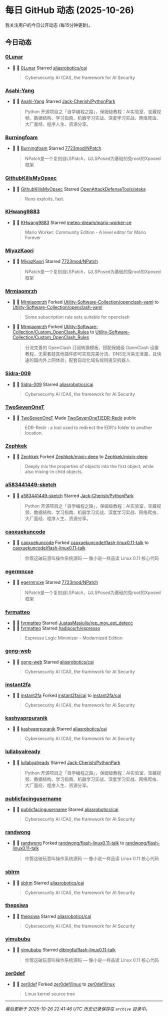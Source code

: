 # 每日 GitHub 动态 (2025-10-26)

我关注用户的今日公开动态 (每15分钟更新)。

## 今日动态

### [0Lunar](https://github.com/0Lunar)
- 🌟 👤 [0Lunar](https://github.com/0Lunar) Starred [aliasrobotics/cai](https://github.com/aliasrobotics/cai)
  > Cybersecurity AI (CAI), the framework for AI Security

### [Asahi-Yang](https://github.com/Asahi-Yang)
- 🌟 👤 [Asahi-Yang](https://github.com/Asahi-Yang) Starred [Jack-Cherish/PythonPark](https://github.com/Jack-Cherish/PythonPark)
  > Python 开源项目之「自学编程之路」，保姆级教程：AI实验室、宝藏视频、数据结构、学习指南、机器学习实战、深度学习实战、网络爬虫、大厂面经、程序人生、资源分享。

### [Burningfoam](https://github.com/Burningfoam)
- 🌟 👤 [Burningfoam](https://github.com/Burningfoam) Starred [7723mod/NPatch](https://github.com/7723mod/NPatch)
  > NPatch是一个复刻自LSPatch，以LSPosed为基础的免root的Xposed框架

### [GithubKillsMyOpsec](https://github.com/GithubKillsMyOpsec)
- 🌟 👤 [GithubKillsMyOpsec](https://github.com/GithubKillsMyOpsec) Starred [OpenAttackDefenseTools/ataka](https://github.com/OpenAttackDefenseTools/ataka)
  > Runs exploits, fast.

### [KHwang9883](https://github.com/KHwang9883)
- 🌟 👤 [KHwang9883](https://github.com/KHwang9883) Starred [meteo-dream/mario-worker-ce](https://github.com/meteo-dream/mario-worker-ce)
  > Mario Worker: Community Edition - A level editor for Mario Forever

### [MiyazKaori](https://github.com/MiyazKaori)
- 🌟 👤 [MiyazKaori](https://github.com/MiyazKaori) Starred [7723mod/NPatch](https://github.com/7723mod/NPatch)
  > NPatch是一个复刻自LSPatch，以LSPosed为基础的免root的Xposed框架

### [Mrmiaomrzh](https://github.com/Mrmiaomrzh)
- 🍴 👤 [Mrmiaomrzh](https://github.com/Mrmiaomrzh) Forked [Utility-Software-Collection/openclash-yaml](https://github.com/Utility-Software-Collection/openclash-yaml) to [Utility-Software-Collection/openclash-yaml](https://github.com/Utility-Software-Collection/openclash-yaml)
  > Some subscription rule sets suitable for openclash
- 🍴 👤 [Mrmiaomrzh](https://github.com/Mrmiaomrzh) Forked [Utility-Software-Collection/Custom_OpenClash_Rules](https://github.com/Utility-Software-Collection/Custom_OpenClash_Rules) to [Utility-Software-Collection/Custom_OpenClash_Rules](https://github.com/Utility-Software-Collection/Custom_OpenClash_Rules)
  > 分流完善的 OpenClash 订阅转换模板，搭配保姆级 OpenClash 设置教程，无需套娃其他插件即可实现完美分流、DNS无污染无泄漏，且快速的国内外上网体验，配套自动化域名规则提交机器人

### [Sidra-009](https://github.com/Sidra-009)
- 🌟 👤 [Sidra-009](https://github.com/Sidra-009) Starred [aliasrobotics/cai](https://github.com/aliasrobotics/cai)
  > Cybersecurity AI (CAI), the framework for AI Security

### [TwoSevenOneT](https://github.com/TwoSevenOneT)
- 🚀 👤 [TwoSevenOneT](https://github.com/TwoSevenOneT) Made [TwoSevenOneT/EDR-Redir](https://github.com/TwoSevenOneT/EDR-Redir) public
  > EDR-Redir : a tool used to redirect the EDR's folder to another location.

### [Zephkek](https://github.com/Zephkek)
- 🍴 👤 [Zephkek](https://github.com/Zephkek) Forked [Zephkek/mixin-deep](https://github.com/Zephkek/mixin-deep) to [Zephkek/mixin-deep](https://github.com/Zephkek/mixin-deep)
  > Deeply mix the properties of objects into the first object, while also mixing-in child objects.

### [a583441449-sketch](https://github.com/a583441449-sketch)
- 🌟 👤 [a583441449-sketch](https://github.com/a583441449-sketch) Starred [Jack-Cherish/PythonPark](https://github.com/Jack-Cherish/PythonPark)
  > Python 开源项目之「自学编程之路」，保姆级教程：AI实验室、宝藏视频、数据结构、学习指南、机器学习实战、深度学习实战、网络爬虫、大厂面经、程序人生、资源分享。

### [caoxuekuncode](https://github.com/caoxuekuncode)
- 🍴 👤 [caoxuekuncode](https://github.com/caoxuekuncode) Forked [caoxuekuncode/flash-linux0.11-talk](https://github.com/caoxuekuncode/flash-linux0.11-talk) to [caoxuekuncode/flash-linux0.11-talk](https://github.com/caoxuekuncode/flash-linux0.11-talk)
  > 你管这破玩意叫操作系统源码 — 像小说一样品读 Linux 0.11 核心代码

### [egermncxe](https://github.com/egermncxe)
- 🌟 👤 [egermncxe](https://github.com/egermncxe) Starred [7723mod/NPatch](https://github.com/7723mod/NPatch)
  > NPatch是一个复刻自LSPatch，以LSPosed为基础的免root的Xposed框架

### [fvrmatteo](https://github.com/fvrmatteo)
- 🌟 👤 [fvrmatteo](https://github.com/fvrmatteo) Starred [JustasMasiulis/rep_mov_ept_detecc](https://github.com/JustasMasiulis/rep_mov_ept_detecc)
- 🌟 👤 [fvrmatteo](https://github.com/fvrmatteo) Starred [hadipourh/espresso](https://github.com/hadipourh/espresso)
  > Espresso Logic Minimizer - Modernized Edition

### [gong-web](https://github.com/gong-web)
- 🌟 👤 [gong-web](https://github.com/gong-web) Starred [aliasrobotics/cai](https://github.com/aliasrobotics/cai)
  > Cybersecurity AI (CAI), the framework for AI Security

### [instant2fa](https://github.com/instant2fa)
- 🍴 👤 [instant2fa](https://github.com/instant2fa) Forked [instant2fa/cai](https://github.com/instant2fa/cai) to [instant2fa/cai](https://github.com/instant2fa/cai)
  > Cybersecurity AI (CAI), the framework for AI Security

### [kashyaprpuranik](https://github.com/kashyaprpuranik)
- 🌟 👤 [kashyaprpuranik](https://github.com/kashyaprpuranik) Starred [aliasrobotics/cai](https://github.com/aliasrobotics/cai)
  > Cybersecurity AI (CAI), the framework for AI Security

### [lullabyalready](https://github.com/lullabyalready)
- 🌟 👤 [lullabyalready](https://github.com/lullabyalready) Starred [Jack-Cherish/PythonPark](https://github.com/Jack-Cherish/PythonPark)
  > Python 开源项目之「自学编程之路」，保姆级教程：AI实验室、宝藏视频、数据结构、学习指南、机器学习实战、深度学习实战、网络爬虫、大厂面经、程序人生、资源分享。

### [publicfacingusername](https://github.com/publicfacingusername)
- 🌟 👤 [publicfacingusername](https://github.com/publicfacingusername) Starred [aliasrobotics/cai](https://github.com/aliasrobotics/cai)
  > Cybersecurity AI (CAI), the framework for AI Security

### [randwong](https://github.com/randwong)
- 🍴 👤 [randwong](https://github.com/randwong) Forked [randwong/flash-linux0.11-talk](https://github.com/randwong/flash-linux0.11-talk) to [randwong/flash-linux0.11-talk](https://github.com/randwong/flash-linux0.11-talk)
  > 你管这破玩意叫操作系统源码 — 像小说一样品读 Linux 0.11 核心代码

### [sblrm](https://github.com/sblrm)
- 🌟 👤 [sblrm](https://github.com/sblrm) Starred [aliasrobotics/cai](https://github.com/aliasrobotics/cai)
  > Cybersecurity AI (CAI), the framework for AI Security

### [thepsiwa](https://github.com/thepsiwa)
- 🌟 👤 [thepsiwa](https://github.com/thepsiwa) Starred [aliasrobotics/cai](https://github.com/aliasrobotics/cai)
  > Cybersecurity AI (CAI), the framework for AI Security

### [yimububu](https://github.com/yimububu)
- 🌟 👤 [yimububu](https://github.com/yimububu) Starred [dibingfa/flash-linux0.11-talk](https://github.com/dibingfa/flash-linux0.11-talk)
  > 你管这破玩意叫操作系统源码 — 像小说一样品读 Linux 0.11 核心代码

### [zer0def](https://github.com/zer0def)
- 🍴 👤 [zer0def](https://github.com/zer0def) Forked [zer0def/linux](https://github.com/zer0def/linux) to [zer0def/linux](https://github.com/zer0def/linux)
  > Linux kernel source tree


---
*最后更新于 2025-10-26 22:41:46 UTC*
*历史记录保存在 `archive` 目录中。*
